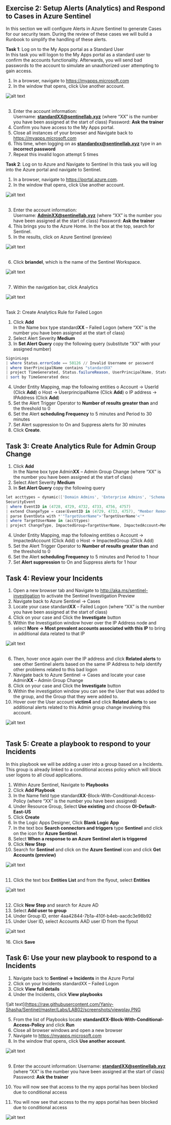 ## Exercise 2: Setup Alerts (Analytics) and Respond to Cases in Azure Sentinel
In this section we will configure Alerts in Azure Sentinel to generate Cases for our security team.  During the review of these cases we will build a Runbook to simplify the handling of these alerts.<br>

**Task 1**: Log on to the My Apps portal as a Standard User<br>
In this task you will logon to the My Apps portal as a standard user to confirm the accounts functionality.  Afterwards, you will send bad passwords to the account to simulate an unauthorized user attempting to gain access.
1.	In a browser, navigate to https://myapps.microsoft.com
2.	In the window that opens, click Use another account. 

![alt text](https://raw.githubusercontent.com/Yaniv-Shasha/Sentinel/master/Labs/LAB03/screenshots/use.PNG
)<br><br>

3.	Enter the account information:<br>
Username: **standardXX@sentinellab.xyz** (where “XX” is the number you have been assigned at the start of class)
Password: **Ask the trainer**
4.	Confirm you have access to the My Apps portal.
5.	Close all instances of your browser and Navigate back to https://myapps.microsoft.com
6.	This time, when logging on as **standardxx@sentinellab.xyz** type in an **incorrect password**
7.	Repeat this invalid logon attempt 5 times

**Task 2**: Log on to Azure and Navigate to Sentinel
In this task you will log into the Azure portal and navigate to Sentinel.
1.	In a browser, navigate to https://portal.azure.com.
2.	In the window that opens, click Use another account. 

![alt text](https://raw.githubusercontent.com/Yaniv-Shasha/Sentinel/master/Labs/LAB03/screenshots/use.PNG
)<br><br>

3.	Enter the account information:<br>
Username: **AdminXX@sentinellab.xyz** (where “XX” is the number you have been assigned at the start of class)
Password: **Ask the trainer**
4.	This brings you to the Azure Home. In the box at the top, search for Sentinel.
5.	In the results, click on Azure Sentinel (preview)

![alt text](https://raw.githubusercontent.com/Yaniv-Shasha/Sentinel/master/Labs/LAB01/screenshots/portal2.PNG
)<br><br>

6.	Click **briandel**, which is the name of the Sentinel Workspace.

![alt text](https://raw.githubusercontent.com/Yaniv-Shasha/Sentinel/master/Labs/LAB01/screenshots/workspace.PNG
)<br><br>

7.	Within the navigation bar, click Analytics

![alt text](https://raw.githubusercontent.com/Yaniv-Shasha/Sentinel/master/Labs/LAB02/screenshots/analytics.png
)<br><br>

Task 2: Create Analytics Rule for Failed Logon
1.	Click **Add**<br>
In the Name box type standard**XX** – Failed Logon (where “XX” is the number you have been assigned at the start of class)<br>
2.	Select Alert Severity **Medium**
3.	In **Set Alert Query** copy the following query (substitute “XX” with your assigned number)
```powershell
SigninLogs
| where Status.errorCode == 50126 // Invalid Username or password
| where UserPrincipalName contains "standardXX" 
| project TimeGenerated, Status.failureReason, UserPrincipalName, Status.errorCode, UserId, IPAddress 
| sort by TimeGenerated desc
```

4.	Under Entity Mapping, map the following entities
o	Account -> UserId (Click **Add**)
o	Host -> UserprincipalName (Click **Add**)
o	IP address -> IPAddress (Click **Add**)
5.	Set the Alert Trigger Operator to **Number of results greater than** and the threshold to 0
6.	Set the Alert **scheduling Frequency** to 5 minutes and Period to 30 minutes
7.	Set Alert suppression to On and Suppress alerts for 30 minutes
8.	Click **Create**.

## Task 3: Create Analytics Rule for Admin Group Change
1.	Click **Add**<br>
In the Name box type Admin**XX** – Admin Group Change (where “XX” is the number you have been assigned at the start of class)
2.	Select Alert Severity **Medium**
3.	In **Set Alert Query** copy the following query
```powershell
let accttypes = dynamic(['Domain Admins', 'Enterprise Admins', 'Schema Admins', 'Administrators' , 'Account Operators' , 'Backup Operators' , 'Print Operators' , 'Server Operators' , 'Domain Controllers' , 'Read-only Domain Controllers' , 'Group Policy Creator Owners' , 'Cryptographic Operators']);
SecurityEvent 
| where EventID in (4728, 4729, 4732, 4733, 4756, 4757)
| extend ChangeType = case(EventID in (4729, 4733, 4757), "Member Removed", "Member Added") 
| parse EventData with *'"TargetUserName">'TargetUserName'<'*
| where TargetUserName in (accttypes)
| project ChangeType, ImpactedGroup=TargetUserName, ImpactedAccount=MemberName, ChangeMaker=Account, DC=Computer
```

4.	Under Entity Mapping, map the following entities
o	Account -> ImpactedAccount (Click Add)
o	Host -> ImpactedGroup (Click Add)
5.	Set the Alert Trigger Operator to **Number of results greater than** and the threshold to 0
6.	Set the Alert **scheduling Frequency** to 5 minutes and Period to 1 hour
7.	Set **Alert suppression** to On and Suppress alerts for 1 hour

## Task 4: Review your Incidents
1.	Open a new browser tab and Navigate to http://aka.ms/sentinel-investigation to activate the Sentinel Investigation Preview<br>
2.	Navigate back to Azure Sentinel -> Cases
3.	Locate your case standard**XX** – Failed Logon (where “XX” is the number you have been assigned at the start of class)
4.	Click on your case and Click the **Investigate** button
5.	Within the Investigation window hover over the IP Address node and select **More -> Most prevalent accounts associated with this IP** to bring in additional data related to that IP<br>

![alt text](https://raw.githubusercontent.com/Yaniv-Shasha/Sentinel/master/Labs/LAB02/screenshots/invest01.PNG
)<br><br>

6.	Then, hover once again over the IP address and click **Related alerts** to see other Sentinel alerts based on the same IP Address to help identify other problems related to this bad logon<br>
7.	Navigate back to Azure Sentinel -> Cases and locate your case Admin**XX** – Admin Group Change
8.	Click on your case and Click the **Investigate** button
9.	Within the investigation window you can see the User that was added to the group, and the Group that they were added to.
10.	Hover over the User account **victim4** and click **Related alerts** to see additional alerts related to this Admin group change involving this account.

![alt text](https://raw.githubusercontent.com/Yaniv-Shasha/Sentinel/master/Labs/LAB02/screenshots/invest02.PNG
)<br><br>

## Task 5: Create a playbook to respond to your Incidents
In this playbook we will be adding a user into a group based on a Incidents.  This group is already linked to a conditional access policy which will block user logons to all cloud applications.

1.	Within Azure Sentinel, Navigate to **Playbooks**
2.	Click **Add Playbook**
3.	In the Name field type standard**XX**-Block-With-Conditional-Access-Policy (where “XX” is the number you have been assigned)
4.	Under Resource Group, Select **Use existing** and choose **OI-Default-East-US**
5.	Click **Create**
6.	In the Logic Apps Designer, Click **Blank Logic App**
7.	In the text box **Search connectors and triggers** type **Sentinel** and click on the icon for **Azure Sentinel**.
8.	Select **When a response to an Azure Sentinel alert is triggered**
9.	Click **New Step**
10.	Search for **Sentinel** and click on the **Azure Sentinel** icon and click **Get Accounts (preview)**

![alt text](https://raw.githubusercontent.com/Yaniv-Shasha/Sentinel/master/Labs/LAB02/screenshots/play01.PNG
)<br><br>

11.	Click the text box **Entities List** and from the flyout, select **Entities**

![alt text](https://raw.githubusercontent.com/Yaniv-Shasha/Sentinel/master/Labs/LAB02/screenshots/entat01.PNG
)<br><br>

12.	Click **New Step** and search for Azure AD
13.	Select **Add user to group**
14.	Under Group ID, enter 4aa42844-7b1a-410f-b4eb-aacdc3e98b92
15.	Under User ID, select Accounts AAD user ID from the flyout

![alt text](https://raw.githubusercontent.com/Yaniv-Shasha/Sentinel/master/Labs/LAB02/screenshots/accountAAD.PNG
)<br><br>
16.	Click **Save**

## Task 6: Use your new playbook to respond to a Incidents
1.	Navigate back to **Sentinel -> Incidents** in the Azure Portal
2.	Click on your Incidents standardXX – Failed Logon
3.	Click **View full details**
4.	Under the Incidents, click **View playbooks**

![alt text](https://raw.githubusercontent.com/Yaniv-Shasha/Sentinel/master/Labs/LAB02/screenshots/viewplay.PNG

5.	From the list of Playbooks locate **standardXX-Block-With-Conditional-Access-Policy** and click **Run**
6.	Close all browser windows and open a new browser
7.	Navigate to https://myapps.microsoft.com
8.	In the window that opens, click **Use another account**. 

![alt text](https://raw.githubusercontent.com/Yaniv-Shasha/Sentinel/master/Labs/LAB03/screenshots/use.PNG
)<br><br>

9.	Enter the account information:
Username: **standardXX@sentinellab.xyz** (where “XX” is the number you have been assigned at the start of class)
Password: **Ask the trainer**
10.	You will now see that access to the my apps portal has been blocked due to conditional access

10.	You will now see that access to the my apps portal has been blocked due to conditional access

![alt text](https://raw.githubusercontent.com/Yaniv-Shasha/Sentinel/master/Labs/LAB02/screenshots/myapp.PNG
)<br><br>